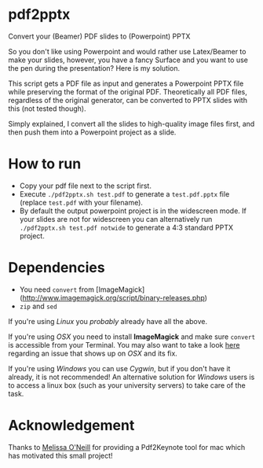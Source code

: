 # pdf2pptx
Convert your (Beamer) PDF slides to (Powerpoint) PPTX

So you don't like using Powerpoint and would rather use Latex/Beamer to make your slides,
however, you have a fancy Surface and you want to use the pen during the presentation? Here is my solution.

This script gets a PDF file as input and generates a Powerpoint PPTX file while preserving the format of the original PDF. Theoretically all PDF files, regardless of the original generator, can be converted to PPTX slides with this (not tested though).

Simply explained, I convert all the slides to high-quality image files first, and then push them into a Powerpoint project as a slide.

# How to run
* Copy your pdf file next to the script first.
* Execute `./pdf2pptx.sh test.pdf` to generate a `test.pdf.pptx` file  (replace `test.pdf` with your filename).
* By default the output powerpoint project is in the widescreen mode. If your slides are not for widescreen you can alternatively run `./pdf2pptx.sh test.pdf notwide` to generate a 4:3 standard PPTX project.

# Dependencies
* You need `convert` from [ImageMagick] (http://www.imagemagick.org/script/binary-releases.php)
* `zip` and `sed`

If you're using *Linux* you *probably* already have all the above.

If you're using *OSX* you need to install **ImageMagick** and make sure `convert` is accessible from your Terminal. You may also want to take a look [here](https://github.com/ashafaei/pdf2pptx/issues/1) regarding an issue that shows up on *OSX* and its fix.

If you're using *Windows* you can use *Cygwin*, but if you don't have it already, it is not recommended!
An alternative solution for *Windows* users is to access a linux box (such as your university servers) to take care of the task.

# Acknowledgement
Thanks to [Melissa O'Neill](https://www.cs.hmc.edu/~oneill/freesoftware/pdftokeynote.html) for providing a Pdf2Keynote tool for mac which has motivated this small project!
